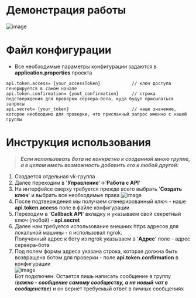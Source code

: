 # Демонстрация работы
![image](https://github.com/JustNaimoR/JustAI_BotAPI-VK/assets/68927773/34b3b3dd-781b-4179-ac04-1a40a6c83eb9)

# Файл конфигурации
- Все необходимые параметры конфигурации задаются в **application.properties** проекта
```
api.token.access= {your_accessToken}            // ключ доступа генерируется в самом начале
api.token.confirmation= {yout_confirmation}     // строка подстверждения для проверки сервера-бота, куда будут присылаться запросы
api.secret= {your_token}                        // наше значение, которое необходимо для проверки, что присланный запрос именно с нашей группы
```

# Инструкция использования
> ***Если использовать бота не конкретно к созданной мною группе, а в целом иметь возможность добавить его к любой другой:***
1. Создается отдельная vk-группа
2. Далее переходим в '**Управление**'->'**Работа с API**'
3. На интерфейсе сверху требуется прежде всего выбрать '**Создать ключ**' и выбрать все необходимые права
  ![image](https://github.com/JustNaimoR/JustAI_BotAPI-VK/assets/68927773/d9371686-1ee9-45d8-9940-77067d233d3c)
5. После подтверждения мы получаем сгенерированный ключ - наше **api.token.access** поле в файле конфигурации
6. Переходим в '**Callback API**' вкладку и указываем свой секретный ключ (любой) - **api.secret**
7. Далее нам требуется использование внешних https адресов для локальной машины - я использовал ngrok.\
   Полученный адрес к боту из ngrok указываем в '**Адрес**' поле - адрес сервера-бота
8. Под полем формы адреса указана строка, которая должна быть возвращена ботом для проверки - поле **api.token.confirmation** в конфигурации\
 ![image](https://github.com/JustNaimoR/JustAI_BotAPI-VK/assets/68927773/54bd253c-267f-4087-8e55-e21996336ddd)\
Бот подключен. Остается лишь написать сообщение в группу (*****важно - сообщение самому сообществу, а не новый чат в сообщенстве*****) и он вернет требуемый ответ в личных сообщениях
